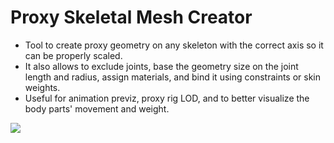 # Proxy Skeletal Mesh Creator

- Tool to create proxy geometry on any skeleton with the correct axis 
so it can be properly scaled.
- It also allows to exclude joints, base the geometry size on the joint 
length and radius, assign materials, and bind it using constraints or 
skin weights.
- Useful for animation previz, proxy rig LOD, and to better visualize the 
body parts' movement and weight.

![](https://github.com/nintervik/proxy-skeletal-mesh-creator/proxy_sk_mesh_creator_showcase.gif)
